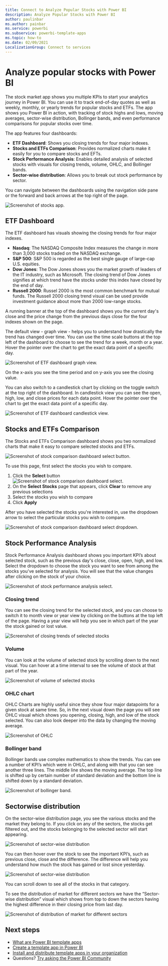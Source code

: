 ```yaml
---
title: Connect to Analyze Popular Stocks with Power BI
description: Analyze Popular Stocks with Power BI
author: paulinbar
ms.author: painbar
ms.service: powerbi
ms.subservice: powerbi-template-apps
ms.topic: how-to
ms.date: 02/09/2021
LocalizationGroup: Connect to services
---
```

# Analyze popular stocks with Power BI

The stock market app shows you multiple KPIs to start your analytics journey in Power BI. You can use it to track end-of-day quotes as well as weekly, monthly, or yearly trends for popular stocks and ETFs. The app shows you Power BI in action, with tracking of stock highs and lows, moving averages, sector-wise distribution, Bollinger bands, and even performance comparisons for popular stocks over time.

The app features four dashboards:
* **ETF Dashboard**: Shows you closing trends for four major indexes. 
* **Stocks and ETFs Comparison**: Provides normalized charts make it easily for you to compare stocks and EFTs.
* **Stock Performance Analysis**: Enables detailed analysis of selected stocks with visuals for closing trends, volume, OHLC, and Bollinger bands.
* **Sector-wise distribution**: Allows you to break out stock performance by sector.

You can navigate between the dashboards using the navigation side pane or the forward and back arrows at the top right of the page.

![Screenshot of stocks app.](media/service-connect-to-analyze-stocks/stocks-app.png)

## ETF Dashboard

The ETF dashboard has visuals showing the closing trends for four major indexes. 
* **Nasdaq**: The NASDAQ Composite Index measures the change in more than 3,000 stocks traded on the NASDAQ exchange.
* **S&P 500**: S&P 500 is regarded as the best single gauge of large-cap U.S. equities.
* **Dow Jones**: The Dow Jones shows you the market growth of leaders of the IT industry, such as Microsoft. The closing trend of Dow Jones signifies at which trend have the stocks under this index have closed by the end of day.
* **Russell 2000**: Russel 2000 is the most common benchmark for mutual funds. The Russell 2000 closing trend visual can be used provide investment guidance about more than 2000 low-range stocks.

A running banner at the top of the dashboard shows you the current day's close and the price change from the previous days close for the four indexes shown on the page.

The default view - graph view - helps you to understand how drastically the trend has changed over time. You can use the time scale buttons at the top left of the dashboard to choose to see the trend for a week, month or a year. Hover the pointer over the chart to get the exact data point of a specific day.

![Screenshot of ETF dashboard graph view.](media/service-connect-to-analyze-stocks/etf-dashboard-graph.png)  

On the x-axis you see the time period and on y-axis you see the closing value.

You can also switch to a candlestick chart by clicking on the toggle switch at the top right of the dashboard. In candlestick view you can see the open, high, low, and close prices for each data point. Hover the pointer over the chart to get the exact data point of a specific day.

![Screenshot of ETF dashboard candlestick view.](media/service-connect-to-analyze-stocks/etf-dashboard-candlestick.png)

## Stocks and ETFs Comparison

The Stocks and ETFs Comparison dashboard shows you two normalized charts that make it easy to compare selected stocks and ETFs.

![Screenshot of stock comparison dashboard select button.](media/service-connect-to-analyze-stocks/stocks-comparison-dashboard.png)

To use this page, first select the stocks you wish to compare. 
1. Click the **Select** button
    ![Screenshot of stock comparison dashboard select.](media/service-connect-to-analyze-stocks/stocks-comparison-dashboard-select.png)
1. On the **Select Stocks** page that appears, click **Clear** to remove any previous selections
1. Select the stocks you wish to compare
1. Click **Apply**

After you have selected the stocks you're interested in, use the dropdown arrow to select the particular stocks you wish to compare.

![Screenshot of stock comparison dashboard select dropdown.](media/service-connect-to-analyze-stocks/stocks-comparison-dashboard-select-dropdown.png)

## Stock Performance Analysis

 Stock Performance Analysis dashboard shows you important KPI’s about selected stock, such as the previous day's close, close, open, high, and low. Select the dropdown to choose the stock you want to see from among the stocks you've selected for analysis. You will see that the value changes after clicking on the stock of your choice.

![Screenshot of stock performance analysis select.](media/service-connect-to-analyze-stocks/stocks-performance-select.png)
 
### Closing trend

You can see the closing trend for the selected stock, and you can choose to switch it to month view or year view by clicking on the buttons at the top left of the page. Having a year view will help you see in which part of the year the stock gained or lost value.

![Screenshot of closing trends of selected stocks](media/service-connect-to-analyze-stocks/stocks-performance-closing-trend.png)  

### Volume

You can look at the volume of selected stock by scrolling down to the next visual. You can hover at a time interval to see the volume of stock at that part of the year.

![Screenshot of volume of selected stocks](media/service-connect-to-analyze-stocks/stocks-performance-volume.png)
 
### OHLC chart

OHLC Charts are highly useful since they show four major datapoints for a given stock at same time. So, in the next visual down the page you will see OHLC visual which shows you opening, closing, high, and low of the stock selected. You can also look deeper into the data by changing the moving average. 

![Screenshot of OHLC](media/service-connect-to-analyze-stocks/stocks-performance-ohlc.png)

### Bollinger band

Bollinger bands use complex mathematics to show the trends. You can see a number of KPI’s which were in OHLC, and along with that you can see another three lines. The middle line shows the moving average. The top line is shifted up by certain number of standard deviation and the bottom line is shifted down by a standard deviation.

![Screenshot of bollinger band.](media/service-connect-to-analyze-stocks/stocks-performance-bollinger.png) 

## Sectorwise distribution

On the sector-wise distribution page, you see the various stocks and the market they belong to. If you click on any of the sectors, the stocks get filtered out, and the stocks belonging to the selected sector will start appearing. 

![Screenshot of sector-wise distribution](media/service-connect-to-analyze-stocks/sector-wise-distribution.png)
 
You can then hover over the stock to see the important KPI’s, such as previous close, close and the difference. The difference will help you understand how much the stock has gained or lost since yesterday.

![Screenshot of sector-wise distribution](media/service-connect-to-analyze-stocks/sector-wise-distribution-detail.png)

You can scroll down to see all of the stocks in that category.
 
To see the distribution of market for different sectors we have the “Sector-wise distribution” visual which shows from top to down the sectors having the highest difference in their closing price from last day.

![Screenshot of distribution of market for different sectors](media/service-connect-to-analyze-stocks/stocks-comparison-based-on-sector.png)


## Next steps

* [What are Power BI template apps](service-template-apps-overview.md)
* [Create a template app in Power BI](service-template-apps-create.md)
* [Install and distribute template apps in your organization](service-template-apps-install-distribute.md)
* Questions? [Try asking the Power BI Community](https://community.powerbi.com/)
